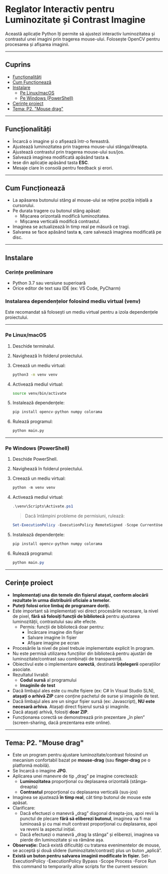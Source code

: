 # Reglator Interactiv pentru Luminozitate și Contrast Imagine

Această aplicație Python îți permite să ajustezi interactiv luminozitatea și contrastul unei imagini prin tragerea mouse-ului. Folosește OpenCV pentru procesarea și afișarea imaginii.

---

## Cuprins

- [Funcționalități](#funcționalități)
- [Cum Funcționează](#cum-funcționează)
- [Instalare](#instalare)
  - [Pe Linux/macOS](#pe-linuxmacos)
  - [Pe Windows (PowerShell)](#pe-windows-powershell)
- [Cerințe proiect](#cerințe-proiect)
- [Tema: P2. "Mouse drag"](#tema-p2-mouse-drag)

---

## Funcționalități

- Încarcă o imagine și o afișează într-o fereastră.
- Ajustează luminozitatea prin tragerea mouse-ului stânga/dreapta.
- Ajustează contrastul prin tragerea mouse-ului sus/jos.
- Salvează imaginea modificată apăsând tasta **s**.
- Iese din aplicație apăsând tasta **ESC**.
- Mesaje clare în consolă pentru feedback și erori.

---

## Cum Funcționează

- La apăsarea butonului stâng al mouse-ului se reține poziția inițială a cursorului.
- Pe durata tragere cu butonul stâng apăsat:
  - Mișcarea orizontală modifică luminozitatea.
  - Mișcarea verticală modifică contrastul.
- Imaginea se actualizează în timp real pe măsură ce tragi.
- Salvarea se face apăsând tasta **s**, care salvează imaginea modificată pe disc.

---

## Instalare

### Cerințe preliminare

- Python 3.7 sau versiune superioară
- Orice editor de text sau IDE (ex: VS Code, PyCharm)

### Instalarea dependențelor folosind mediu virtual (venv)

Este recomandat să folosești un mediu virtual pentru a izola dependențele proiectului.

---

### Pe Linux/macOS

1. Deschide terminalul.
2. Navighează în folderul proiectului.
3. Creează un mediu virtual:

    ```bash
    python3 -m venv venv
    ```

4. Activează mediul virtual:

    ```bash
    source venv/bin/activate
    ```

5. Instalează dependențele:

    ```bash
    pip install opencv-python numpy colorama
    ```

6. Rulează programul:

    ```bash
    python main.py
    ```

---

### Pe Windows (PowerShell)

1. Deschide PowerShell.
2. Navighează în folderul proiectului.
3. Creează un mediu virtual:

    ```powershell
    python -m venv venv
    ```

4. Activează mediul virtual:

    ```powershell
    .\venv\Scripts\Activate.ps1
    ```

    > Dacă întâmpini probleme de permisiuni, rulează:

    ```powershell
    Set-ExecutionPolicy -ExecutionPolicy RemoteSigned -Scope CurrentUser
    ```

5. Instalează dependențele:

    ```powershell
    pip install opencv-python numpy colorama
    ```

6. Rulează programul:

    ```powershell
    python main.py
    ```

---

## Cerințe proiect

- **Implementați una din temele din fișierul atașat, conform alocării rezultate în urma distribuirii oficiale a temelor.**
- **Puteți folosi orice limbaj de programare doriți.**
- Este important să implementați voi direct procesările necesare, la nivel de pixel, **fără să folosiți funcții de bibliotecă** pentru ajustarea luminozității, contrastului sau alte efecte.  
  - Permis: funcții de bibliotecă doar pentru:
    - Încărcare imagine din fișier
    - Salvare imagine în fișier
    - Afișare imagine pe ecran
- Procesările la nivel de pixel trebuie implementate explicit în program.
- Nu este permisă utilizarea funcțiilor din bibliotecă pentru ajustări de luminozitate/contrast sau combinații de transparență.
- Obiectivul este o implementare **corectă**, destinată **înțelegerii** operațiilor asociate.
- Rezultatul livrabil:  
  - **Codul sursă** al programului  
  - **Imaginile de test**
- Dacă limbajul ales este cu multe fișiere (ex: C# în Visual Studio SLN), **atașați o arhivă ZIP** care conține pachetul de surse și imaginile de test.
- Dacă limbajul ales are un singur fișier sursă (ex: Javascript), **NU este necesară arhiva**. Atașați direct fișierul sursă și imaginile.
- Dacă atașați arhivă, folosiți **doar ZIP**.
- Funcționarea corectă se demonstrează prin prezentare „în plen” (screen-sharing, dacă prezentarea este online).

---

## Tema: P2. "Mouse drag"

- Este un program pentru ajustare luminozitate/contrast folosind un mecanism confortabil bazat pe **mouse-drag** (sau **finger-drag** pe o platformă mobilă).
- Se încarcă o imagine **JPG**.
- Aplicarea unei manevre de tip „drag” pe imagine corectează:
  - **Luminozitatea** proporțional cu deplasarea orizontală (stânga-dreapta)
  - **Contrastul** proporțional cu deplasarea verticală (sus-jos)
- Imaginea se ajustează **în timp real**, cât timp butonul de mouse este apăsat.
- Clarificare:  
  - Dacă efectuezi o manevră „drag” diagonal dreapta-jos, apoi revii la punctul de plecare **fără să eliberezi butonul**, imaginea va fi mai luminoasă și cu mai mult contrast proporțional cu deplasarea, apoi va reveni la aspectul inițial.
  - Dacă efectuezi o manevră „drag la stânga” și eliberezi, imaginea va pierde din luminozitate și va rămâne așa.
- **Observație:** Dacă există dificultăți cu tratarea evenimentelor de mouse, se acceptă și două slidere (luminozitate/contrast) plus un buton „aplică”.
- **Există un buton pentru salvarea imaginii modificate în fișier.**
Set-ExecutionPolicy -ExecutionPolicy Bypass -Scope Process -Force
Run this command to temporarily allow scripts for the current session:
